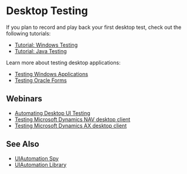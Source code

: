 # Desktop Testing

If you plan to record and play back your first desktop test, check out the following tutorials:

- [Tutorial: Windows Testing](Guide/twodialogs_sample.md)
- [Tutorial: Java Testing](Guide/tutorial_java_testing.md)

Learn more about testing desktop applications:

- [Testing Windows Applications](Guide/windows_applications.md)
- [Testing Oracle Forms](Guide/oracleforms_testing.md)

## Webinars

- [Automating Desktop UI Testing](https://youtu.be/eDJx55s_UVE)
- [Testing Microsoft Dynamics NAV desktop client](https://youtu.be/ZBRBdNnFl-0)
- [Testing Microsoft Dynamics AX desktop client](https://youtu.be/aIh8sMTkQ18)

## See Also

- [UIAutomation Spy](Guide/object_spy_uiautomation.md)
- [UIAutomation Library](Libraries/ses_lib_uiautomation.md)